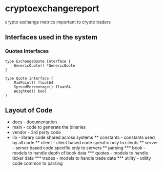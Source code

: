 # cryptoexchangereport
crypto exchange metrics important to crypto traders

## Interfaces used in the system

### Quotes Interfaces

	type ExchangeQuote interface {
		GenericQuote() *GenericQuote
	}

	type Quote interface {
		MidPoint() float64
		SpreadPercentage() float64
		Weighted() bool
	}

## Layout of Code
* docs - documentation
* main - code to generate the binaries
* vendor - 3rd party code
* lib - library code shared across systems
** constants - constants used by all code
** client - client based code specific only to clients
** server - server based code specific only to servers
** parsing
*** book - models to handle depth of book data
*** quotes - models to handle ticker data
*** trades - models to handle trade data
*** utility - utility code common to parsing


